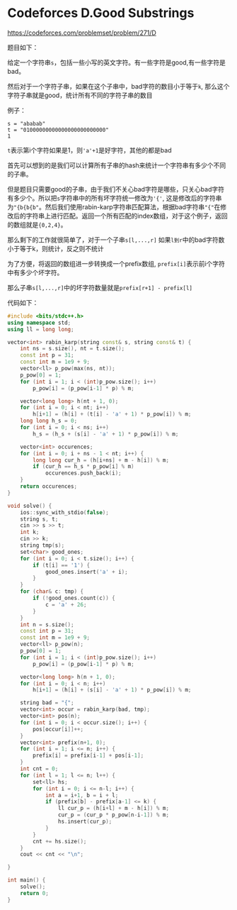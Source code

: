 # Codeforces D.Good Substrings

https://codeforces.com/problemset/problem/271/D

题目如下：

给定一个字符串`s`，包括一些小写的英文字符。有一些字符是good,有一些字符是bad。

然后对于一个字符子串，如果在这个子串中，bad字符的数目小于等于`k`, 那么这个字符子串就是good，统计所有不同的字符子串的数目

例子：

```
s = "ababab"
t = "01000000000000000000000000"
1
```

`t`表示第i个字符如果是1，则`'a'+1`是好字符，其他的都是bad

首先可以想到的是我们可以计算所有子串的hash来统计一个字符串有多少个不同的子串。

但是题目只需要good的子串，由于我们不关心bad字符是哪些，只关心bad字符有多少个。所以把`s`字符串中的所有坏字符统一修改为`'{'`, 这是修改后的字符串为`"{b{b{b"`。然后我们使用rabin-karp字符串匹配算法，根据bad字符串`"{"`在修改后的字符串上进行匹配。返回一个所有匹配的index数组，对于这个例子，返回的数组就是`{0,2,4}`。

那么剩下的工作就很简单了，对于一个子串`s[l,...,r]` 如果`l到r`中的bad字符数小于等于k，则统计，反之则不统计

为了方便，将返回的数组进一步转换成一个prefix数组, `prefix[i]`表示前i个字符中有多少个坏字符。

那么子串`s[l,...,r]`中的坏字符数量就是`prefix[r+1] - prefix[l]`

代码如下：

```cpp
#include <bits/stdc++.h>
using namespace std;
using ll = long long;

vector<int> rabin_karp(string const& s, string const& t) {
    int ns = s.size(), nt = t.size();
    const int p = 31;
    const int m = 1e9 + 9;
    vector<ll> p_pow(max(ns, nt));
    p_pow[0] = 1;
    for (int i = 1; i < (int)p_pow.size(); i++)
        p_pow[i] = (p_pow[i-1] * p) % m;

    vector<long long> h(nt + 1, 0);
    for (int i = 0; i < nt; i++)
        h[i+1] = (h[i] + (t[i] - 'a' + 1) * p_pow[i]) % m;
    long long h_s = 0;
    for (int i = 0; i < ns; i++)
        h_s = (h_s + (s[i] - 'a' + 1) * p_pow[i]) % m;

    vector<int> occurences;
    for (int i = 0; i + ns - 1 < nt; i++) {
        long long cur_h = (h[i+ns] + m - h[i]) % m;
        if (cur_h == h_s * p_pow[i] % m)
            occurences.push_back(i);
    }
    return occurences;
}

void solve() {
    ios::sync_with_stdio(false);
    string s, t;
    cin >> s >> t;
    int k;
    cin >> k;
    string tmp(s);
    set<char> good_ones;
    for (int i = 0; i < t.size(); i++) {
        if (t[i] == '1') {
            good_ones.insert('a' + i);
        }
    }
    for (char& c: tmp) {
        if (!good_ones.count(c)) {
            c = 'a' + 26;
        }
    }
    int n = s.size();
    const int p = 31;
    const int m = 1e9 + 9;
    vector<ll> p_pow(n);
    p_pow[0] = 1;
    for (int i = 1; i < (int)p_pow.size(); i++)
        p_pow[i] = (p_pow[i-1] * p) % m;

    vector<long long> h(n + 1, 0);
    for (int i = 0; i < n; i++)
        h[i+1] = (h[i] + (s[i] - 'a' + 1) * p_pow[i]) % m;

    string bad = "{";
    vector<int> occur = rabin_karp(bad, tmp);
    vector<int> pos(n);
    for (int i = 0; i < occur.size(); i++) {
        pos[occur[i]]++;
    }
    vector<int> prefix(n+1, 0);
    for (int i = 1; i <= n; i++) {
        prefix[i] = prefix[i-1] + pos[i-1];
    }
    int cnt = 0;
    for (int l = 1; l <= n; l++) {
        set<ll> hs;
        for (int i = 0; i <= n-l; i++) {
            int a = i+1, b = i + l;
            if (prefix[b] - prefix[a-1] <= k) {
                ll cur_p = (h[i+l] + m - h[i]) % m;
                cur_p = (cur_p * p_pow[n-i-1]) % m;
                hs.insert(cur_p);
            }
        }
        cnt += hs.size();
    }
    cout << cnt << "\n";

}

int main() {
    solve();
    return 0;
}

```
